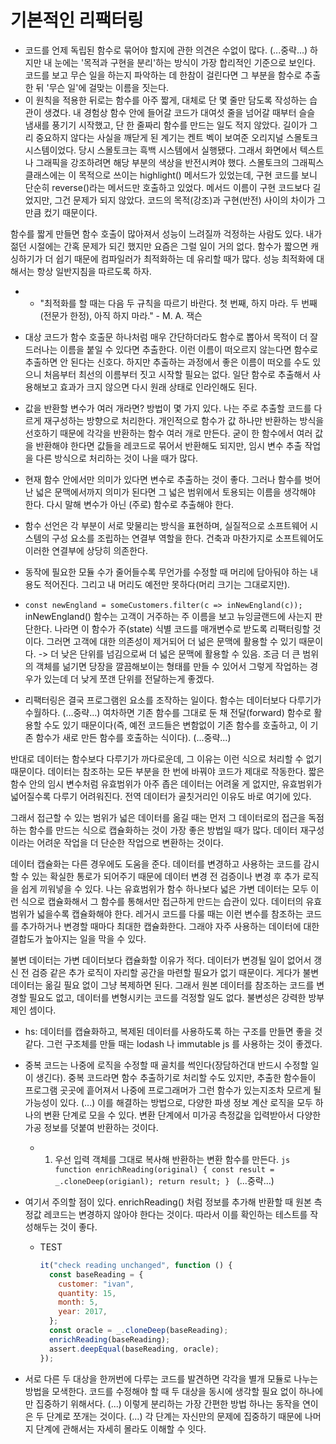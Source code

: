 # 기본적인 리팩터링

- 코드를 언제 독립된 함수로 묶어야 할지에 관한 의견은 수없이 많다. (...중략...)
  하지만 내 눈에는 '목적과 구현을 분리'하는 방식이 가장 합리적인 기준으로 보인다. 코드를 보고 무슨 일을 하는지 파악하는 데 한참이 걸린다면 그 부분을 함수로 추출한 뒤 '무슨 일'에 걸맞는 이름을 짓는다.
- 이 원칙을 적용한 뒤로는 함수를 아주 짧게, 대체로 단 몇 줄만 담도록 작성하는 습관이 생겼다. 내 경험상 함수 안에 들어갈 코드가 대여섯 줄을 넘어갈 때부터 슬슬 냄새를 풍기기 시작했고, 단 한 줄짜리 함수를 만드는 일도 적지 않았다. 길이가 그리 중요하지 않다는 사실을 깨닫게 된 계기는 켄트 벡이 보여준 오리지널 스몰토크 시스템이었다. 당시 스몰토크는 흑백 시스템에서 실행됐다. 그래서 화면에서 텍스트나 그래픽을 강조하려면 해당 부분의 색상을 반전시켜야 했다. 스몰토크의 그래픽스 클래스에는 이 목적으로 쓰이는 highlight() 메서드가 있었는데, 구현 코드를 보니 단순히 reverse()라는 메서드만 호출하고 있었다. 메서드 이름이 구현 코드보다 길었지만, 그건 문제가 되지 않았다. 코드의 목적(강조)과 구현(반전) 사이의 차이가 그만큼 컸기 때문이다.

함수를 짧게 만들면 함수 호출이 많아져서 성능이 느려질까 걱정하는 사람도 있다. 내가 젊던 시절에는 간혹 문제가 되긴 했지만 요즘은 그럴 일이 거의 없다. 함수가 짧으면 캐싱하기가 더 쉽기 때문에 컴파일러가 최적화하는 데 유리할 때가 많다. 성능 최적화에 대해서는 항상 일반지침을 따르도록 하자.

- - "최적화를 할 때는 다음 두 규칙을 따르기 바란다. 첫 번째, 하지 마라. 두 번째(전문가 한정), 아직 하지 마라." - M. A. 잭슨

- 대상 코드가 함수 호출문 하나처럼 매우 간단하더라도 함수로 뽑아서 목적이 더 잘 드러나는 이름을 붙일 수 있다면 추출한다. 이런 이름이 떠오르지 않는다면 함수로 추출하면 안 된다는 신호다. 하지만 추출하는 과정에서 좋은 이름이 떠오를 수도 있으니 처음부터 최선의 이름부터 짓고 시작할 필요는 없다. 일단 함수로 추출해서 사용해보고 효과가 크지 않으면 다시 원래 상태로 인라인해도 된다.
- 값을 반환할 변수가 여러 개라면? 방법이 몇 가지 있다. 나는 주로 추출할 코드를 다르게 재구성하는 방향으로 처리한다. 개인적으로 함수가 값 하나만 반환하는 방식을 선호하기 때문에 각각을 반환하는 함수 여러 개로 만든다. 굳이 한 함수에서 여러 값을 반환해야 한다면 값들을 레코드로 묶어서 반환해도 되지만, 임시 변수 추출 작업을 다른 방식으로 처리하는 것이 나을 때가 많다.
- 현재 함수 안에서만 의미가 있다면 변수로 추출하는 것이 좋다. 그러나 함수를 벗어난 넓은 문맥에서까지 의미가 된다면 그 넓은 범위에서 토용되는 이름을 생각해야 한다. 다시 말해 변수가 아닌 (주로) 함수로 추출해야 한다.
- 함수 선언은 각 부분이 서로 맞물리는 방식을 표현하며, 실질적으로 소프트웨어 시스템의 구성 요소를 조립하는 연결부 역할을 한다. 건축과 마찬가지로 소프트웨어도 이러한 연결부에 상당히 의존한다.
- 동작에 필요한 모듈 수가 줄어들수록 무언가를 수정할 때 머리에 담아둬야 하는 내용도 적어진다. 그리고 내 머리도 예전만 못하다(머리 크기는 그대로지만).
- `const newEngland = someCustomers.filter(c => inNewEngland(c));` inNewEngland() 함수는 고객이 거주하는 주 이름을 보고 뉴잉글랜드에 사는지 판단한다. 나라면 이 함수가 주(state) 식별 코드를 매개변수로 받도록 리팩터링할 것이다. 그러면 고객에 대한 의존성이 제거되어 더 넒은 문맥에 활용할 수 있기 때문이다. -> 더 낮은 단위를 넘김으로써 더 넓은 문맥에 활용할 수 있음. 조금 더 큰 범위의 객체를 넒기면 당장을 깔끔해보이는 형태를 만들 수 있어서 그렇게 작업하는 경우가 있는데 더 낮게 쪼갠 단위를 전달하는게 좋겠다.

- 리팩터링은 결국 프로그램읜 요소를 조작하는 일이다. 함수는 데이터보다 다루기가 수월하다. (...중략...) 여차하면 기존 함수를 그대로 둔 채 전달(forward) 함수로 활용할 수도 있기 때문이다(즉, 예전 코드들은 변함없이 기존 함수를 호출하고, 이 기존 함수가 새로 만든 함수를 호출하는 식이다). (...중략...)

반대로 데이터는 함수보다 다루기가 까다로운데, 그 이유는 이런 식으로 처리할 수 없기 때문이다. 데이터는 참조하는 모든 부분을 한 번에 바꿔야 코드가 제대로 작동한다. 짧은 함수 안의 임시 변수처럼 유효범위가 아주 좁은 데이터는 어려울 게 없지만, 유효범위가 넓어질수록 다루기 어려워진다. 전역 데이터가 골칫거리인 이유도 바로 여기에 있다.

그래서 접근할 수 있는 범위가 넓은 데이터를 옮길 때는 먼저 그 데이터로의 접근을 독점하는 함수를 만드는 식으로 캡슐화하는 것이 가장 좋은 방법일 때가 많다. 데이터 재구성이라는 어려운 작업을 더 단순한 작업으로 변환하는 것이다.

데이터 캡슐화는 다른 경우에도 도움을 준다. 데이터를 변경하고 사용하는 코드를 감시할 수 있는 확실한 통로가 되어주기 때문에 데이터 변경 전 검증이나 변경 후 추가 로직을 쉽게 끼워넣을 수 있다. 나는 유효범위가 함수 하나보다 넓은 가변 데이터는 모두 이런 식으로 캡슐화해서 그 함수를 통해서만 접근하게 만드는 습관이 있다. 데이터의 유효범위가 넓을수록 캡슐화해야 한다. 레거시 코드를 다룰 때는 이런 변수를 참조하는 코드를 추가하거나 변경할 때마다 최대한 캡슐화한다. 그래야 자주 사용하는 데이터에 대한 결합도가 높아지는 일을 막을 수 있다.

불변 데이터는 가변 데이터보다 캡슐화할 이유가 적다. 데이터가 변경될 일이 없어서 갱신 전 검증 같은 추가 로직이 자리할 공간을 마련할 필요가 없기 때문이다. 게다가 불변 데이터는 옮길 필요 없이 그냥 복제하면 된다. 그래서 원본 데이터를 참조하는 코드를 변경할 필요도 없고, 데이터를 변형시키는 코드를 걱정할 일도 없다. 불변성은 강력한 방부제인 셈이다.

- hs: 데이터를 캡슐화하고, 복제된 데이터를 사용하도록 하는 구조를 만들면 좋을 것 같다. 그런 구조체를 만들 때는 lodash 나 immutable js 를 사용하는 것이 좋겠다.

- 중복 코드는 나중에 로직을 수정할 때 골치를 썩인다(장담하건대 반드시 수정할 일이 생긴다). 중복 코드라면 함수 추출하기로 처리할 수도 있지만, 추출한 함수들이 프로그램 곳곳에 흩어져서 나중에 프로그래머가 그런 함수가 있는지조차 모르게 될 가능성이 있다. (...) 이를 해결하는 방법으로, 다양한 파생 정보 계산 로직을 모두 하나의 변환 단계로 모을 수 있다. 변환 단계에서 미가공 측정값을 입력받아서 다양한 가공 정보를 덧붙여 반환하는 것이다.

  - 1.  우선 입력 객체를 그대로 복사해 반환하는 변환 함수를 만든다.
        `js function enrichReading(original) { const result = _.cloneDeep(origianl); return result; } `
        (...중략...)

- 여기서 주의할 점이 있다. enrichReading() 처럼 정보를 추가해 반환할 때 원본 측정값 레코드는 변경하지 않아야 한다는 것이다. 따라서 이를 확인하는 테스트를 작성해두는 것이 좋다.

  - TEST
    ```js
    it("check reading unchanged", function () {
      const baseReading = {
        customer: "ivan",
        quantity: 15,
        month: 5,
        year: 2017,
      };
      const oracle = _.cloneDeep(baseReading);
      enrichReading(baseReading);
      assert.deepEqual(baseReading, oracle);
    });
    ```

- 서로 다른 두 대상을 한꺼번에 다루는 코드를 발견하면 각각을 별개 모듈로 나누는 방법을 모색한다. 코드를 수정해야 할 때 두 대상을 동시에 생각할 필요 없이 하나에만 집중하기 위해서다. (...) 이렇게 분리하는 가장 간편한 방법 하나는 동작을 연이은 두 단계로 쪼개는 것이다. (...) 각 단계는 자신만의 문제에 집중하기 때문에 나머지 단계에 관해서는 자세히 몰라도 이해할 수 잇다.
